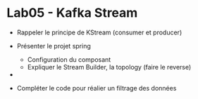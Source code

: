 # Lab05 - Kafka Stream 

- Rappeler le principe de KStream (consumer et producer)

- Présenter le projet spring
    * Configuration du composant
    * Expliquer le Stream Builder, la topology (faire le reverse)

- 

- Compléter le code pour réalier un filtrage des données